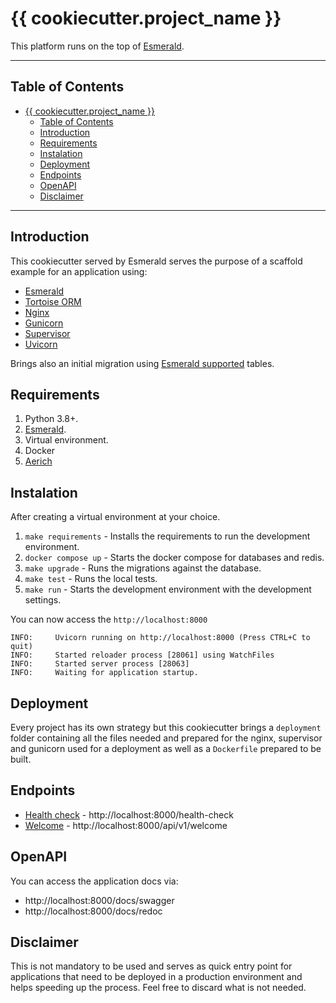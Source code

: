 # {{ cookiecutter.project_name }}

This platform runs on the top of [Esmerald](https://esmerald.dymmond.com).

---

## Table of Contents

- [{{ cookiecutter.project_name }}](#-cookiecutterproject_name-)
    - [Table of Contents](#table-of-contents)
    - [Introduction](#introduction)
    - [Requirements](#requirements)
    - [Instalation](#instalation)
    - [Deployment](#deployment)
    - [Endpoints](#endpoints)
    - [OpenAPI](#openapi)
    - [Disclaimer](#disclaimer)

---

## Introduction

This cookiecutter served by Esmerald serves the purpose of a scaffold example for an application
using:

* [Esmerald](https://esmerald.dymmond.com)
* [Tortoise ORM](https://tortoise.github.io/)
* [Nginx](https://www.nginx.com/)
* [Gunicorn](https://gunicorn.org/)
* [Supervisor](http://supervisord.org/)
* [Uvicorn](https://www.uvicorn.org/)

Brings also an initial migration using [Esmerald supported](https://esmerald.dymmond.com/databases/tortoise/models/)
tables.

## Requirements

1. Python 3.8+.
2. [Esmerald](https://esmerald.dymmond.com).
3. Virtual environment.
4. Docker
5. [Aerich](https://github.com/tortoise/aerich)

## Instalation

After creating a virtual environment at your choice.

1. `make requirements` - Installs the requirements to run the development environment.
2. `docker compose up` - Starts the docker compose for databases and redis.
3. `make upgrade` - Runs the migrations against the database.
4. `make test` - Runs the local tests.
5. `make run` - Starts the development environment with the development settings.

You can now access the `http://localhost:8000`

```shell
INFO:     Uvicorn running on http://localhost:8000 (Press CTRL+C to quit)
INFO:     Started reloader process [28061] using WatchFiles
INFO:     Started server process [28063]
INFO:     Waiting for application startup.
```

## Deployment

Every project has its own strategy but this cookiecutter brings a `deployment` folder containing
all the files needed and prepared for the nginx, supervisor and gunicorn used for a deployment
as well as a `Dockerfile` prepared to be built.

## Endpoints

* [Health check](http://localhost:8000/health-check) - http://localhost:8000/health-check
* [Welcome](http://localhost:8000/api/v1/welcome) - http://localhost:8000/api/v1/welcome

## OpenAPI

You can access the application docs via:

* http://localhost:8000/docs/swagger
* http://localhost:8000/docs/redoc

## Disclaimer

This is not mandatory to be used and serves as quick entry point for applications that need to be
deployed in a production environment and helps speeding up the process. Feel free to discard what is
not needed.